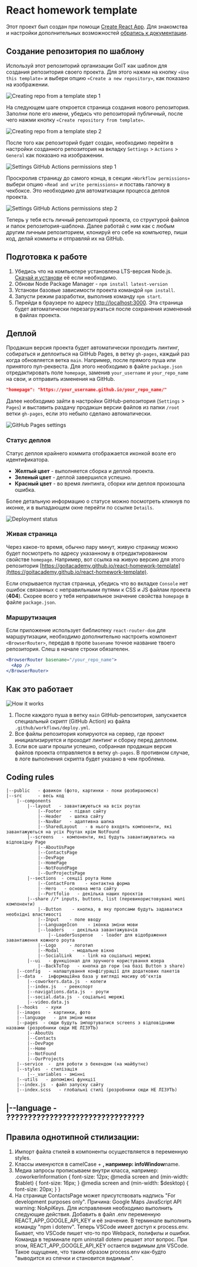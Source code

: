 # React homework template

Этот проект был создан при помощи
[Create React App](https://github.com/facebook/create-react-app). Для знакомства
и настройки дополнительных возможностей
[обратись к документации](https://facebook.github.io/create-react-app/docs/getting-started).

## Создание репозитория по шаблону

Используй этот репозиторий организации GoIT как шаблон для создания репозитория
своего проекта. Для этого нажми на кнопку `«Use this template»` и выбери опцию
`«Create a new repository»`, как показано на изображении.

![Creating repo from a template step 1](./assets/template-step-1.png)

На следующем шаге откроется страница создания нового репозитория. Заполни поле
его имени, убедись что репозиторий публичный, после чего нажми кнопку
`«Create repository from template»`.

![Creating repo from a template step 2](./assets/template-step-2.png)

После того как репозиторий будет создан, необходимо перейти в настройки
созданного репозитория на вкладку `Settings` > `Actions` > `General` как
показано на изображении.

![Settings GitHub Actions permissions step 1](./assets/gh-actions-perm-1.png)

Проскролив страницу до самого конца, в секции `«Workflow permissions»` выбери
опцию `«Read and write permissions»` и поставь галочку в чекбоксе. Это
необходимо для автоматизации процесса деплоя проекта.

![Settings GitHub Actions permissions step 2](./assets/gh-actions-perm-2.png)

Теперь у тебя есть личный репозиторий проекта, со структурой файлов и папок
репозитория-шаблона. Далее работай с ним как с любым другим личным репозиторием,
клонируй его себе на компьютер, пиши код, делай коммиты и отправляй их на
GitHub.

## Подготовка к работе

1. Убедись что на компьютере установлена LTS-версия Node.js.
   [Скачай и установи](https://nodejs.org/en/) её если необходимо.
2. Обнови Node Package Manager - `npm install latest-version`
3. Установи базовые зависимости проекта командой `npm install`.
4. Запусти режим разработки, выполнив команду `npm start`.
5. Перейди в браузере по адресу [http://localhost:3000](http://localhost:3000).
   Эта страница будет автоматически перезагружаться после сохранения изменений в
   файлах проекта.

## Деплой

Продакшн версия проекта будет автоматически проходить линтинг, собираться и
деплоиться на GitHub Pages, в ветку `gh-pages`, каждый раз когда обновляется
ветка `main`. Например, после прямого пуша или принятого пул-реквеста. Для этого
необходимо в файле `package.json` отредактировать поле `homepage`, заменив
`your_username` и `your_repo_name` на свои, и отправить изменения на GitHub.

```json
"homepage": "https://your_username.github.io/your_repo_name/"
```

Далее необходимо зайти в настройки GitHub-репозитория (`Settings` > `Pages`) и
выставить раздачу продакшн версии файлов из папки `/root` ветки `gh-pages`, если
это небыло сделано автоматически.

![GitHub Pages settings](./assets/repo-settings.png)

### Статус деплоя

Статус деплоя крайнего коммита отображается иконкой возле его идентификатора.

- **Желтый цвет** - выполняется сборка и деплой проекта.
- **Зеленый цвет** - деплой завершился успешно.
- **Красный цвет** - во время линтинга, сборки или деплоя произошла ошибка.

Более детальную информацию о статусе можно посмотреть кликнув по иконке, и в
выпадающем окне перейти по ссылке `Details`.

![Deployment status](./assets/deploy-status.png)

### Живая страница

Через какое-то время, обычно пару минут, живую страницу можно будет посмотреть
по адресу указанному в отредактированном свойстве `homepage`. Например, вот
ссылка на живую версию для этого репозитория
[https://goitacademy.github.io/react-homework-template](https://goitacademy.github.io/react-homework-template).

Если открывается пустая страница, убедись что во вкладке `Console` нет ошибок
связанных с неправильными путями к CSS и JS файлам проекта (**404**). Скорее
всего у тебя неправильное значение свойства `homepage` в файле `package.json`.

### Маршрутизация

Если приложение использует библиотеку `react-router-dom` для маршрутизации,
необходимо дополнительно настроить компонент `<BrowserRouter>`, передав в пропе
`basename` точное название твоего репозитория. Слеш в начале строки обязателен.

```jsx
<BrowserRouter basename="/your_repo_name">
  <App />
</BrowserRouter>
```

## Как это работает

![How it works](./assets/how-it-works.png)

1. После каждого пуша в ветку `main` GitHub-репозитория, запускается специальный
   скрипт (GitHub Action) из файла `.github/workflows/deploy.yml`.
2. Все файлы репозитория копируются на сервер, где проект инициализируется и
   проходит линтинг и сборку перед деплоем.
3. Если все шаги прошли успешно, собранная продакшн версия файлов проекта
   отправляется в ветку `gh-pages`. В противном случае, в логе выполнения
   скрипта будет указано в чем проблема.

## Coding rules

    |--public   - фавикон (фото, картинки - поки розбираємося)
    |--src      - весь код
        |--components
            |--layout   - завантажуються на всіх роутах
                |--Footer   - підвал сайту
                |--Header   - шапка сайту
                |--NavBar   - адаптивна шапка
                |--SharedLayout   - в нього входять компоненти, які завантажуються на усіх Роутах крім NotFound
            |--screens   - компоненти, які будуть завантажуватись на відповідну Page
                |--AboutUsPage
                |--ContactsPage
                |--DevPage
                |--HomePage
                |--NotFoundPage
                |--OurProjectsPage
            |--sections  - секції роута Home
                |--ContactForm    - контактна форма
                |--Hero   - основна мета сайту
                |--Portfolio   - декілька наших проєктів
            |--share //* inputs, buttons, list (перевикористовувані малі компоненти)
                |--Button    - кнопка, в яку пропсами будуть задаватися необхідні властивості
                |--Input    - поле вводу
                |--LanguageIcon    - іконка зміни мови
                |--loaders   - декілька завантажувачів
                    |--LoaderSuspense   - loader для відображення завантаження кожного роута
                |--Logo     - логотип
                |--Modal     - модальне вікно
                |--SocialLink    - link на соціальні мережі
            |--ui   - функціонал для зручного користування юзера
                |--BackToTop   - кнопка до гори (на базі Button з share)
        |--config   - налаштування конфігурації для додаткових пакетів
        |--data  -  інформаційна база у вигляді масиву об'єктів
            |--coworkers.data.js  - колеги
            |--index.js   - реекспорт
            |--navigations.data.js  - роути
            |--social.data.js  - соціальні мережі
            |--video.data.js
        |--hooks   - хуки
        |--images   - картинки, фото
        |--language   - для змiни мови
        |--pages  - сюди будуть імпортуватися screens з відповідними назвами (розробники сюди НЕ ЛІЗУТЬ)
            |--AboutUs
            |--Contacts
            |--DevPage
            |--Home
            |--NotFound
            |--OurProjects
        |--service  -  для роботи з бекендом (на майбутнє)
        |--styles  - стилізація
            |--_variables - змінні
        |--utils   - допоміжні функції
        |--index.js  - файл запуску сайту
        |--index.scss   - глобальні стилі (розробники сюди НЕ ЛІЗУТЬ)

## |--language - ????????????????????????????????

## Правила однотипной стилизации:

1. Импорт файла стилей в компоненты осуществляется в переменную styles.
2. Классы именуются в camelCase + **, например: infoWindow**name.
3. Медиа запросы прописываем внутри класса, например: .coworkerInformation {
   font-size: 12px; @media screen and (min-width: $tablet) { font-size: 16px; }
   @media screen and (min-width: $desktop) { font-size: 20px; } }
4. На странице ContactsPage может присутствовать надпись "For development
   purposes only". Причина: Google Maps JavaScript API warning: NoApiKeys. Для
   исправления необходимо выполнить следующие действия. Добавить в файл .env
   переменную REACT_APP_GOOGLE_API_KEY и её значение. В терминале выполнить
   команду "npm i dotenv". Теперь VSCode имеет доступ к process.env. Бывает, что VSCode пишет что-то про Webpack, полифилы и ошибки. Команда в терминале npm uninstall dotenv решает этот вопрос. При этом, REACT_APP_GOOGLE_API_KEY остается видимым для VSCode. Такое ощущение, что таким образом process.env как-будто "выводится из спячки и становится видимым".
